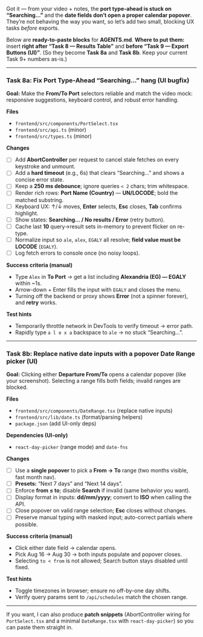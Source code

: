 Got it — from your video + notes, the **port type-ahead is stuck on “Searching…”** and the **date fields don’t open a proper calendar popover**. They’re not behaving the way you want, so let’s add two small, blocking UX tasks *before* exports.

Below are **ready-to-paste blocks** for **AGENTS.md**.
**Where to put them:** insert **right after “Task 8 — Results Table”** and **before “Task 9 — Export Buttons (UI)”**.
(So they become **Task 8a** and **Task 8b**. Keep your current Task 9+ numbers as-is.)

---

### Task 8a: Fix Port Type-Ahead “Searching…” hang (UI bugfix)

**Goal:** Make the **From/To Port** selectors reliable and match the video mock: responsive suggestions, keyboard control, and robust error handling.

**Files**

* `frontend/src/components/PortSelect.tsx`
* `frontend/src/api.ts` (minor)
* `frontend/src/types.ts` (minor)

**Changes**

* [ ] Add **AbortController** per request to cancel stale fetches on every keystroke and unmount.
* [ ] Add a **hard timeout** (e.g., 6s) that clears “Searching…” and shows a concise error state.
* [ ] Keep a **250 ms debounce**; ignore queries `< 2` chars; trim whitespace.
* [ ] Render rich rows: **Port Name (Country)** — **UN/LOCODE**; bold the matched substring.
* [ ] Keyboard UX: ↑/↓ moves, **Enter** selects, **Esc** closes, **Tab** confirms highlight.
* [ ] Show states: **Searching… / No results / Error** (retry button).
* [ ] Cache last **10** query→result sets in-memory to prevent flicker on re-type.
* [ ] Normalize input so `ale`, `alex`, `EGALY` all resolve; **field value must be LOCODE** (`EGALY`).
* [ ] Log fetch errors to console once (no noisy loops).

**Success criteria (manual)**

* Type `Alex` in **To Port** → get a list including **Alexandria (EG) — EGALY** within \~1s.
* Arrow-down + Enter fills the input with `EGALY` and closes the menu.
* Turning off the backend or proxy shows **Error** (not a spinner forever), and **retry** works.

**Test hints**

* Temporarily throttle network in DevTools to verify timeout → error path.
* Rapidly type `a l e x a` backspace to `ale` → no stuck “Searching…”.

---

### Task 8b: Replace native date inputs with a popover **Date Range** picker (UI)

**Goal:** Clicking either **Departure From/To** opens a calendar popover (like your screenshot). Selecting a range fills both fields; invalid ranges are blocked.

**Files**

* `frontend/src/components/DateRange.tsx` (replace native inputs)
* `frontend/src/lib/date.ts` (format/parsing helpers)
* `package.json` (add UI-only deps)

**Dependencies (UI-only)**

* `react-day-picker` (range mode) and `date-fns`

**Changes**

* [ ] Use a **single popover** to pick a **From → To** range (two months visible, fast month nav).
* [ ] **Presets:** “Next 7 days” and “Next 14 days”.
* [ ] Enforce **from ≤ to**; disable **Search** if invalid (same behavior you want).
* [ ] Display format in inputs: **dd/mm/yyyy**; convert to **ISO** when calling the API.
* [ ] Close popover on valid range selection; **Esc** closes without changes.
* [ ] Preserve manual typing with masked input; auto-correct partials where possible.

**Success criteria (manual)**

* Click either date field → calendar opens.
* Pick Aug 16 → Aug 30 → both inputs populate and popover closes.
* Selecting `to < from` is not allowed; Search button stays disabled until fixed.

**Test hints**

* Toggle timezones in browser; ensure no off-by-one day shifts.
* Verify query params sent to `/api/schedules` match the chosen range.

---

If you want, I can also produce **patch snippets** (AbortController wiring for `PortSelect.tsx` and a minimal `DateRange.tsx` with `react-day-picker`) so you can paste them straight in.
